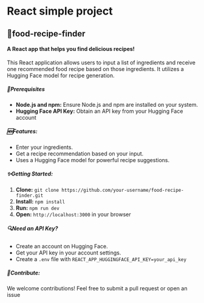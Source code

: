 # React simple project

## **🍕food-recipe-finder**

#### **A React app that helps you find delicious recipes!**

This React application allows users to input a list of ingredients and receive one recommended food recipe based on those ingredients. It utilizes a Hugging Face model for recipe generation.

##### **🎁Prerequisites**

- **Node.js and npm:** Ensure Node.js and npm are installed on your system.
- **Hugging Face API Key:** Obtain an API key from your Hugging Face account

##### **🆕Features:**

- Enter your ingredients.
- Get a recipe recommendation based on your input.
- Uses a Hugging Face model for powerful recipe suggestions.

##### **✨Getting Started:**

1. **Clone:** `git clone https://github.com/your-username/food-recipe-finder.git`
2. **Install:** `npm install`
3. **Run:** `npm run dev`
4. **Open:** `http://localhost:3000` in your browser

##### **🔍Need an API Key?**

- Create an account on Hugging Face.
- Get your API key in your account settings.
- Create a `.env` file with `REACT_APP_HUGGINGFACE_API_KEY=your_api_key`

##### **📐Contribute:**

We welcome contributions! Feel free to submit a pull request or open an issue

